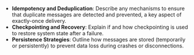- **Idempotency and Deduplication**: Describe any mechanisms to ensure that duplicate messages are detected and prevented, a key aspect of exactly-once delivery.
- **Checkpointing and Recovery**: Explain if and how checkpointing is used to restore system state after a failure.
- **Persistence Strategies**: Outline how messages are stored (temporarily or persistently) to prevent data loss during crashes or disconnections.